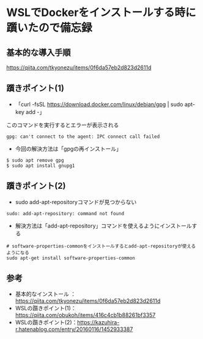 # WSLでDockerをインストールする時に躓いたので備忘録

## 基本的な導入手順

https://qiita.com/tkyonezu/items/0f6da57eb2d823d2611d


## 躓きポイント(1)
- 「curl -fsSL https://download.docker.com/linux/debian/gpg | sudo apt-key add -」

このコマンドを実行するとエラーが表示される
```
gpg: can't connect to the agent: IPC connect call failed
```

- 今回の解決方法は「gpgの再インストール」
```
$ sudo apt remove gpg
$ sudo apt install gnupg1
```

## 躓きポイント(2)
- sudo add-apt-repositoryコマンドが見つからない
```
sudo: add-apt-repository: command not found
```
- 解決方法は「add-apt-repository」コマンドを使えるようにインストールする
```
# software-properties-commonをインストールするとadd-apt-repositoryが使えるようになる
sudo apt-get install software-properties-common
```


## 参考
- 基本的なインストール ：https://qiita.com/tkyonezu/items/0f6da57eb2d823d2611d
- WSLの躓きポイント(1)：https://qiita.com/obukoh/items/416c4cb1b88261bf3357
- WSLの躓きポイント(2)：https://kazuhira-r.hatenablog.com/entry/20160116/1452933387

